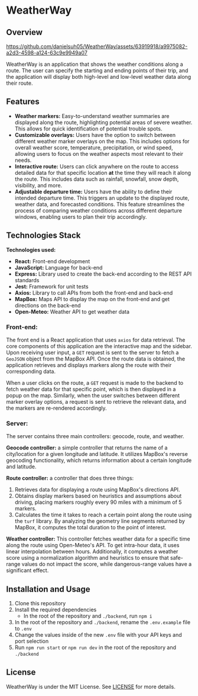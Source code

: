 # WeatherWay
## Overview

https://github.com/danielsuh05/WeatherWay/assets/63919918/a9975082-a2d3-4598-a124-63c9e9949a07

WeatherWay is an application that shows the weather conditions along a route. The user can specify the starting and ending points of their trip, and the application will display both high-level and low-level weather data along their route.

## Features  
- <strong>Weather markers:</strong>  Easy-to-understand weather summaries are displayed along the route,
highlighting potential areas of severe weather. This allows for quick identification of potential trouble spots.
- <strong>Customizable overlays:</strong> Users have the option to switch between different weather marker overlays on the map.
This includes options for overall weather score, temperature, precipitation, or wind speed, allowing users to focus on the weather aspects most relevant to their needs.
- <strong>Interactive route:</strong> Users can click anywhere on the route to access detailed data for that specific location <strong>at</strong> the time they will reach it along the route. This includes data such as rainfall, snowfall, snow depth, visibility, and more. 
- <strong>Adjustable departure time:</strong> Users have the ability to define their intended departure time. This triggers an update to the displayed route, weather data, and forecasted conditions. This feature streamlines the process of comparing weather conditions across different departure windows, enabling users to plan their trip accordingly. 

## Technologies Stack
<strong>Technologies used: </strong>
- <strong>React:</strong> Front-end development
- <strong>JavaScript:</strong> Language for back-end
- <strong>Express:</strong> Library used to create the back-end according to the REST API standards
- <strong>Jest:</strong> Framework for unit tests
- <strong>Axios:</strong> Library to call APIs from both the front-end and back-end
- <strong>MapBox:</strong> Maps API to display the map on the front-end and get directions on the back-end
- <strong>Open-Meteo:</strong> Weather API to get weather data

### Front-end:
The front end is a React application that uses `axios` for data retrieval. The core components of this application are the interactive map and the sidebar. Upon receiving user input, a `GET` request is sent to the server to fetch a `GeoJSON` object from the MapBox API. Once the route data is obtained, the application retrieves and displays markers along the route with their corresponding data.

When a user clicks on the route, a `GET` request is made to the backend to fetch weather data for that specific point, which is then displayed in a popup on the map. Similarly, when the user switches between different marker overlay options, a request is sent to retrieve the relevant data, and the markers are re-rendered accordingly.

### Server:
The server contains three main controllers: geocode, route, and weather.

<strong>Geocode controller:</strong> a simple controller that returns the name of a city/location for a given longitude and latitude. It utilizes MapBox's reverse geocoding functionality, which returns information about a certain longitude and latitude.

<strong>Route controller:</strong> a controller that does three things: 

1. Retrieves data for displaying a route using MapBox's directions API.
2. Obtains display markers based on heuristics and assumptions about driving, placing markers roughly every 90 miles with a minimum of 5 markers.
3. Calculates the time it takes to reach a certain point along the route using the `turf` library. By analyzing the geometry line segments returned by MapBox, it computes the total duration to the point of interest.

<strong>Weather controller:</strong>
This controller fetches weather data for a specific time along the route using Open-Meteo's API. To get intra-hour data, it uses linear interpolation between hours. Additionally, it computes a weather score using a normalization algorithm and heuristics to ensure that safe-range values do not impact the score, while dangerous-range values have a significant effect.

## Installation and Usage
1. Clone this repository
2. Install the required dependencies
    - In the root of the repository and `./backend`, run `npm i`
3. In the root of the repository and `./backend`, rename the `.env.example` file to `.env`
4. Change the values inside of the new `.env` file with your API keys and port selection
5. Run `npm run start` or `npm run dev` in the root of the repository and `./backend`

## License

WeatherWay is under the MIT License. See [LICENSE](./LICENSE) for more details.
